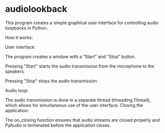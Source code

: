 # audiolookback
This program creates a simple graphical user interface for controlling audio loopbacks in Python.

How it works:

User interface:

The program creates a window with a "Start" and "Stop" button.

Pressing "Start" starts the audio transmission from the microphone to the speakers.

Pressing "Stop" stops the audio transmission.

Audio loop:

The audio transmission is done in a separate thread (threading.Thread), which allows for simultaneous use of the user interface.
Closing the application:

The on_closing function ensures that audio streams are closed properly and PyAudio is terminated before the application closes.
